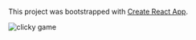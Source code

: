 This project was bootstrapped with [Create React App](https://github.com/facebook/create-react-app).

![clicky game](https://user-images.githubusercontent.com/53352836/74202944-f840d000-4c3b-11ea-9c93-66bf8a3a6036.PNG)
